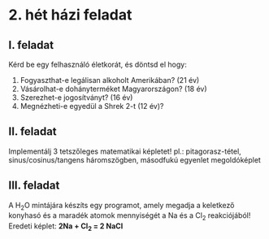 # 2. hét házi feladat

## I. feladat 
Kérd be egy felhasználó életkorát, és döntsd el hogy:
1. Fogyaszthat-e legálisan alkoholt Amerikában? (21 év)
2. Vásárolhat-e dohányterméket Magyarországon? (18 év)
3. Szerezhet-e jogosítványt? (16 év)
4. Megnézheti-e egyedül a Shrek 2-t (12 év)?

## II. feladat
Implementálj 3 tetszőleges matematikai képletet!
pl.: pitagorasz-tétel, sinus/cosinus/tangens háromszögben, másodfukú egyenlet megoldóképlet

## III. feladat
A H<sub>2</sub>O mintájára készíts egy programot, amely megadja a keletkező konyhasó és a maradék atomok mennyiségét 
a Na és a Cl<sub>2</sub> reakciójából!
Eredeti képlet: **2Na + Cl<sub>2</sub> = 2 NaCl**